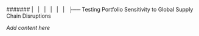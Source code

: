 ####### |   |   |   |   |   |   ├── Testing Portfolio Sensitivity to Global Supply Chain Disruptions

*Add content here*